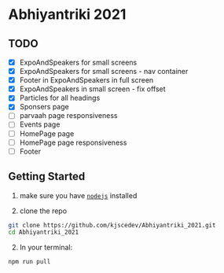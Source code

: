 # Abhiyantriki 2021

## TODO

- [x] ExpoAndSpeakers for small screens
- [x] ExpoAndSpeakers for small screens - nav container
- [x] Footer in ExpoAndSpeakers in full screen
- [x] ExpoAndSpeakers in small screen - fix offset
- [x] Particles for all headings
- [x] Sponsers page
- [ ] parvaah page responsiveness
- [ ] Events page
- [ ] HomePage page
- [ ] HomePage page responsiveness
- [ ] Footer

## Getting Started

1. make sure you have [`nodejs`](https://nodejs.org/en/) installed

2. clone the repo

```bash
git clone https://github.com/kjscedev/Abhiyantriki_2021.git
cd Abhiyantriki_2021
```

2. In your terminal:

```bash
npm run pull
```
